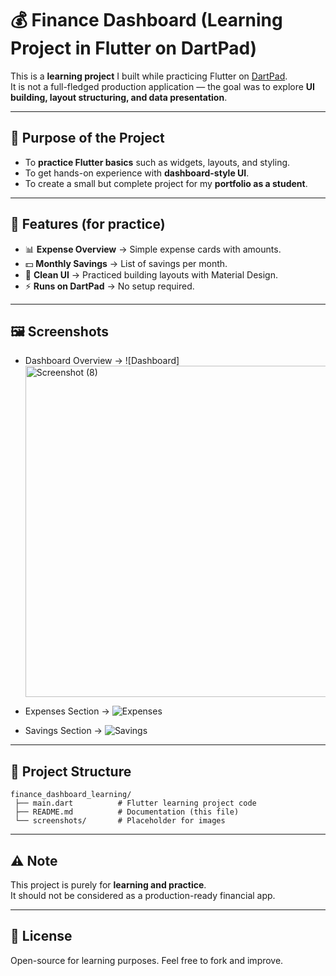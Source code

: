 # 💰 Finance Dashboard (Learning Project in Flutter on DartPad)

This is a **learning project** I built while practicing Flutter on [DartPad](https://dartpad.dev/).  
It is not a full-fledged production application — the goal was to explore **UI building, layout structuring, and data presentation**.

---

## 🎯 Purpose of the Project
- To **practice Flutter basics** such as widgets, layouts, and styling.  
- To get hands-on experience with **dashboard-style UI**.  
- To create a small but complete project for my **portfolio as a student**.  

---

## 🚀 Features (for practice)
- 📊 **Expense Overview** → Simple expense cards with amounts.  
- 💵 **Monthly Savings** → List of savings per month.  
- 🎨 **Clean UI** → Practiced building layouts with Material Design.  
- ⚡ **Runs on DartPad** → No setup required.  

---

## 🖼️ Screenshots

- Dashboard Overview → ![Dashboard]<img width="654" height="530" alt="Screenshot (8)" src="https://github.com/user-attachments/assets/2202fdc4-7d2c-4ec4-92ca-a870662b865e" />

- Expenses Section → ![Expenses](<img width="637" height="517" alt="Screenshot (9)" src="https://github.com/user-attachments/assets/fb532ae0-f527-4a88-b47d-af8125b00bac" />
)  
- Savings Section → ![Savings](<img width="635" height="520" alt="Screenshot (10)" src="https://github.com/user-attachments/assets/1a89c5e5-2f18-457f-8707-8e20761b73e4" />
)  

---

## 📂 Project Structure
```
finance_dashboard_learning/
 ├── main.dart          # Flutter learning project code
 ├── README.md          # Documentation (this file)
 └── screenshots/       # Placeholder for images
```
---

## ⚠️ Note
This project is purely for **learning and practice**.  
It should not be considered as a production-ready financial app.  

---

## 📜 License
Open-source for learning purposes. Feel free to fork and improve.  
